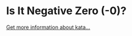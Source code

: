 Is It Negative Zero (-0)?
=
[Get more information about kata...](https://www.codewars.com//kata/5c5086287bc6600001c7589a)
